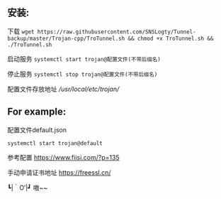 ## 安装:

下载 
`wget https://raw.githubusercontent.com/SNSLogty/Tunnel-backup/master/Trojan-cpp/TroTunnel.sh && chmod +x TroTunnel.sh && ./TroTunnel.sh`

启动服务
`systemctl start trojan@配置文件(不带后缀名)`

停止服务
`systemctl stop trojan@配置文件(不带后缀名)`

配置文件存放地址 
*/usr/local/etc/trojan/*
## For example:

配置文件default.json

`systemctl start trojan@default`

参考配置 https://www.fiisi.com/?p=135


手动申请证书地址
https://freessl.cn/

┗|｀O′|┛ 嗷~~
